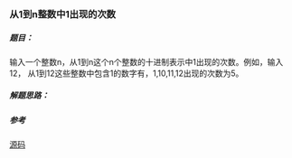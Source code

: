 ### 从1到n整数中1出现的次数

##### 题目：

输入一个整数n，从1到n这个n个整数的十进制表示中1出现的次数。例如，输入12，
从1到12这些整数中包含1的数字有，1,10,11,12出现的次数为5。

##### 解题思路：


##### 参考

[源码](./Main.java)